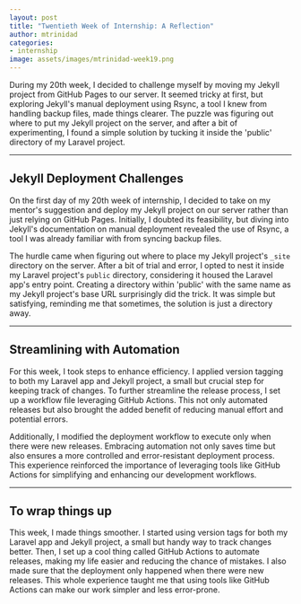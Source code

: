 ```yaml
---
layout: post
title: "Twentieth Week of Internship: A Reflection"
author: mtrinidad
categories: 
- internship
image: assets/images/mtrinidad-week19.png
---
```

During my 20th week, I decided to challenge myself by moving my Jekyll project from GitHub Pages to our server. It seemed tricky at first, but exploring Jekyll's manual deployment using Rsync, a tool I knew from handling backup files, made things clearer. The puzzle was figuring out where to put my Jekyll project on the server, and after a bit of experimenting, I found a simple solution by tucking it inside the 'public' directory of my Laravel project. 

--- 
## Jekyll Deployment Challenges

On the first day of my 20th week of internship, I decided to take on my mentor's suggestion and deploy my Jekyll project on our server rather than just relying on GitHub Pages. Initially, I doubted its feasibility, but diving into Jekyll's documentation on manual deployment revealed the use of Rsync, a tool I was already familiar with from syncing backup files.

The hurdle came when figuring out where to place my Jekyll project's `_site` directory on the server. After a bit of trial and error, I opted to nest it inside my Laravel project's `public` directory, considering it housed the Laravel app's entry point. Creating a directory within 'public' with the same name as my Jekyll project's base URL surprisingly did the trick. It was simple but satisfying, reminding me that sometimes, the solution is just a directory away. 

---
## Streamlining with Automation

For this week, I took steps to enhance efficiency. I applied version tagging to both my Laravel app and Jekyll project, a small but crucial step for keeping track of changes. To further streamline the release process, I set up a workflow file leveraging GitHub Actions. This not only automated releases but also brought the added benefit of reducing manual effort and potential errors.

Additionally, I modified the deployment workflow to execute only when there were new releases. Embracing automation not only saves time but also ensures a more controlled and error-resistant deployment process. This experience reinforced the importance of leveraging tools like GitHub Actions for simplifying and enhancing our development workflows.

---
## To wrap things up
This week, I made things smoother. I started using version tags for both my Laravel app and Jekyll project, a small but handy way to track changes better. Then, I set up a cool thing called GitHub Actions to automate releases, making my life easier and reducing the chance of mistakes. I also made sure that the deployment only happened when there were new releases. This whole experience taught me that using tools like GitHub Actions can make our work simpler and less error-prone.